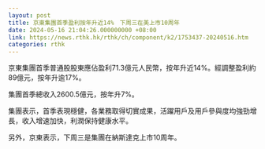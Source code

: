 ```yaml
---
layout: post
title: 京東集團首季盈利按年升近14%　下周三在美上市10周年
date: 2024-05-16 21:04:26.000000000 +08:00
link: https://news.rthk.hk/rthk/ch/component/k2/1753437-20240516.htm
categories: rthk
---
```


京東集團首季普通股股東應佔盈利71.3億元人民幣，按年升近14%。經調整盈利約89億元，按年升逾17%。

集團首季總收入2600.5億元，按年升7%。

集團表示，首季表現穩健，各業務取得切實成果，活躍用戶及用戶參與度均強勁增長，收入增速加快，利潤保持健康水平。

另外，京東表示，下周三是集團在納斯達克上市10周年。
